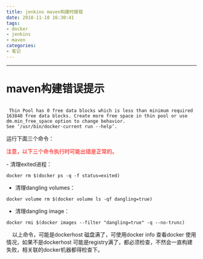 ```yaml
---
title: jenkins maven构建时报错
date: 2018-11-18 16:30:41
tags:
- docker
- jenkins
- maven
categories:
- 笔记
---
```


----------

# maven构建错误提示  

```  

 Thin Pool has 0 free data blocks which is less than minimum required 163840 free data blocks. Create more free space in thin pool or use dm.min_free_space option to change behavior.
See ‘/usr/bin/docker-current run --help‘.
```


运行下面三个命令：  

 <p style="color:red">注意，以下三个命令执行时可能出错是正常的。  
</p>
- 清理exited进程：   

```  
docker rm $(docker ps -q -f status=exited)
```

- 清理dangling volumes：  

```
docker volume rm $(docker volume ls -qf dangling=true)
```

- 清理dangling image：  

```
docker rmi $(docker images --filter "dangling=true" -q --no-trunc)
```


&nbsp;&nbsp;&nbsp;&nbsp;以上命令，可能是dockerhost 磁盘满了，可使用docker info 查看docker 使用情况，如果不是dockerhost 可能是registry满了，都必须检查，不然会一直构建失败，相关联的docker机器都得检查下。
